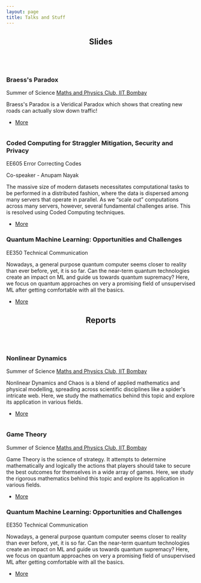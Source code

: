 ```yaml
---
layout: page
title: Talks and Stuff
---
```

<section>
    <header class="major">
        <h2>Slides</h2>
    </header>
    <div class="posts">
        <article>
            <a href="Game Theory" class="image"><img src="/Thumbnails/braess-paradox.png" alt="" /></a>
            <h3>Braess's Paradox</h3>
            <p>Summer of Science <a href="http://mnp-club.github.io/">Maths and Physics Club, IIT Bombay</a></p>
            <p>Braess's Paradox is a Veridical Paradox which shows that creating new roads can actually slow down traffic!</p>
            <ul class="actions">
                <li><a href="Game Theory" class="button">More</a></li>
            </ul>
        </article>
        <article>
            <span class="inversion"><a href="Coded Computing" class="image"><img src="/Thumbnails/coded-computing.svg" alt="" /></a></span>
            <h3>Coded Computing for Straggler Mitigation, Security and Privacy</h3>
            <p>EE605 Error Correcting Codes</p>
            <p>Co-speaker - Anupam Nayak</p>
            <p>The massive size of modern datasets necessitates computational tasks to be performed in a distributed fashion, where the data is dispersed among many servers that operate in parallel. As we “scale out” computations across many servers, however, several fundamental challenges arise. This is resolved using Coded Computing techniques.</p>
            <ul class="actions">
                <li><a href="Coded Computing" class="button">More</a></li>
            </ul>
        </article>
        <article>
            <h3>Quantum Machine Learning: Opportunities and Challenges</h3>
            <p>EE350 Technical Communication</p>
            <p>Nowadays, a general purpose quantum computer seems closer to reality than ever before, yet, it is so far. Can the near-term quantum technologies create an impact on ML and guide us towards quantum supremacy? Here, we focus on quantum approaches on very a promising field of unsupervised ML after getting comfortable with all the basics.</p>
            <ul class="actions">
                <li><a href="Quantum Machine Learning" class="button">More</a></li>
            </ul>
        </article>
    </div>
</section>
<section>
    <header class="major">
        <h2>Reports</h2>
    </header>
    <div class="posts">
        <article>
            <a href="Nonlinear Dynamics" class="image"><img src="/Thumbnails/mandelbrot-set.jpg" alt="" /></a>
            <h3>Nonlinear Dynamics</h3>
            <p>Summer of Science <a href="http://mnp-club.github.io/">Maths and Physics Club, IIT Bombay</a></p>
            <p>Nonlinear Dynamics and Chaos is a blend of applied mathematics and physical modelling, spreading across scientific disciplines like a spider's intricate web. Here, we study the mathematics behind this topic and explore its application in various fields.</p>
            <ul class="actions">
                <li><a href="Nonlinear Dynamics" class="button">More</a></li>
            </ul>
        </article>
        <article>
            <a href="Game Theory" class="image"><img src="/Thumbnails/game-theory.svg" alt="" /></a>
            <h3>Game Theory</h3>
            <p>Summer of Science <a href="http://mnp-club.github.igo/">Maths and Physics Club, IIT Bombay</a></p>
            <p>Game Theory is the science of strategy. It attempts to determine mathematically and logically the actions that players should take to secure the best outcomes for themselves in a wide array of games. Here, we study the rigorous mathematics behind this topic and explore its application in various fields.</p>
            <ul class="actions">
                <li><a href="Game Theory" class="button">More</a></li>
            </ul>
        </article>
        <article>
            <h3>Quantum Machine Learning: Opportunities and Challenges</h3>
            <p>EE350 Technical Communication</p>
            <p>Nowadays, a general purpose quantum computer seems closer to reality than ever before, yet, it is so far. Can the near-term quantum technologies create an impact on ML and guide us towards quantum supremacy? Here, we focus on quantum approaches on very a promising field of unsupervised ML after getting comfortable with all the basics.</p>
            <ul class="actions">
                <li><a href="Quantum Machine Learning" class="button">More</a></li>
            </ul>
        </article>
    </div>
</section>